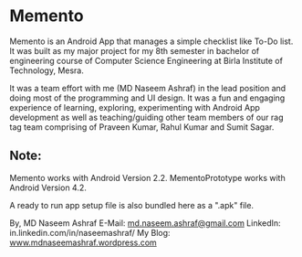 Memento
=======
Memento is an Android App that manages a simple checklist like To-Do list. It was built as my major project for my 8th semester in bachelor of engineering course of Computer Science Engineering at Birla Institute of Technology, Mesra.
 
It was a team effort with me (MD Naseem Ashraf) in the lead position and doing most of the programming and UI design. It was a fun and engaging experience of learning, exploring, experimenting with Android App development as well as teaching/guiding other team members of our rag tag team comprising of Praveen Kumar, Rahul Kumar and Sumit Sagar.
 
Note:
-----
Memento works with Android Version 2.2.
MementoPrototype works with Android Version 4.2.
 
A ready to run app setup file is also bundled here as a ".apk" file.
 
By,
MD Naseem Ashraf
E-Mail:	md.naseem.ashraf@gmail.com
LinkedIn: in.linkedin.com/in/naseemashraf/
My Blog: www.mdnaseemashraf.wordpress.com
